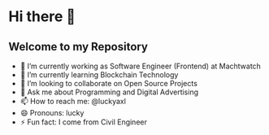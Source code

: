 # Hi there 👋
## Welcome to my Repository

- 🔭 I’m currently working as Software Engineer (Frontend) at Machtwatch
- 🌱 I’m currently learning Blockchain Technology
- 👯 I’m looking to collaborate on Open Source Projects
- 💬 Ask me about Programming and Digital Advertising
- 📫 How to reach me: @luckyaxl
- 😄 Pronouns: lucky
- ⚡ Fun fact: I come from Civil Engineer
